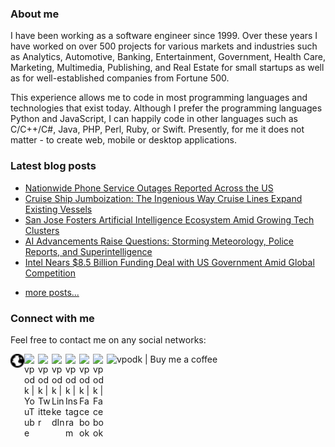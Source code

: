 ### About me

I have been working as a software engineer since 1999. Over these years I have worked on over 500 projects for various markets and industries such as Analytics, Automotive, Banking, Entertainment, Government, Health Care, Marketing, Multimedia, Publishing, and Real Estate for small startups as well as for well-established companies from Fortune 500.

This experience allows me to code in most programming languages and technologies that exist today. Although I prefer the programming languages Python and JavaScript, I can happily code in other languages such as C/C++/C#, Java, PHP, Perl, Ruby, or Swift. Presently, for me it does not matter - to create web, mobile or desktop applications.

### Latest blog posts

<!-- BLOG-POST-LIST:START -->
- [Nationwide Phone Service Outages Reported Across the US](https://medium.com/majordigest/nationwide-phone-service-outages-reported-across-the-us-cce00e017bc4?source=rss-22947912adc0------2)
- [Cruise Ship Jumboization: The Ingenious Way Cruise Lines Expand Existing Vessels](https://medium.com/majordigest/cruise-ship-jumboization-the-ingenious-way-cruise-lines-expand-existing-vessels-3ac3dfa57c48?source=rss-22947912adc0------2)
- [San Jose Fosters Artificial Intelligence Ecosystem Amid Growing Tech Clusters](https://medium.com/majordigest/san-jose-fosters-artificial-intelligence-ecosystem-amid-growing-tech-clusters-e8dbcc9044f5?source=rss-22947912adc0------2)
- [AI Advancements Raise Questions: Storming Meteorology, Police Reports, and Superintelligence](https://medium.com/majordigest/ai-advancements-raise-questions-storming-meteorology-police-reports-and-superintelligence-87b291898aca?source=rss-22947912adc0------2)
- [Intel Nears $8.5 Billion Funding Deal with US Government Amid Global Competition](https://medium.com/majordigest/intel-nears-8-5-billion-funding-deal-with-us-government-amid-global-competition-529d24456db0?source=rss-22947912adc0------2)
<!-- BLOG-POST-LIST:END -->
- [more posts...](https://medium.com/@vpodk)

### Connect with me
Feel free to contact me on any social networks:

[<img align="left" alt="vpodk.com" width="22px" src="https://raw.githubusercontent.com/iconic/open-iconic/master/svg/globe.svg" />][website]
[<img align="left" alt="vpodk | YouTube" width="22px" src="https://cdn.jsdelivr.net/npm/simple-icons@v3/icons/youtube.svg" />][youtube]
[<img align="left" alt="vpodk | Twitter" width="22px" src="https://cdn.jsdelivr.net/npm/simple-icons@v3/icons/twitter.svg" />][twitter]
[<img align="left" alt="vpodk | LinkedIn" width="22px" src="https://cdn.jsdelivr.net/npm/simple-icons@v3/icons/linkedin.svg" />][linkedin]
[<img align="left" alt="vpodk | Instagram" width="22px" src="https://cdn.jsdelivr.net/npm/simple-icons@v3/icons/instagram.svg" />][instagram]
[<img align="left" alt="vpodk | Facebook" width="22px" src="https://cdn.jsdelivr.net/npm/simple-icons@v3/icons/facebook.svg" />][facebook]
[<img align="left" alt="vpodk | Facebook" width="22px" src="https://cdn.jsdelivr.net/npm/simple-icons@v3/icons/medium.svg" />][medium]
[<img align="left" alt="vpodk | Buy me a coffee" height="24px" src="https://cdn.buymeacoffee.com/buttons/default-yellow.png" />][buymeacoffee]
<br>

<!-- Meta data -->
[website]: https://vpodk.com
[twitter]: https://twitter.com/vpodk
[youtube]: https://youtube.com/@vpodk
[instagram]: https://instagram.com/vpodk
[linkedin]: https://linkedin.com/in/vpodk
[facebook]: https://facebook.com/vpodk
[medium]: https://medium.com/@vpodk
[buymeacoffee]: https://www.buymeacoffee.com/vpodk
